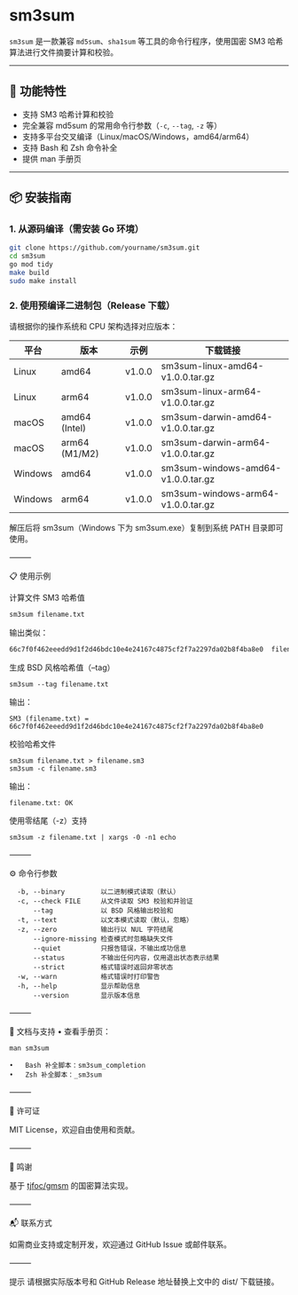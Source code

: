
# sm3sum

`sm3sum` 是一款兼容 `md5sum`、`sha1sum` 等工具的命令行程序，使用国密 SM3 哈希算法进行文件摘要计算和校验。

---

## 🚀 功能特性

- 支持 SM3 哈希计算和校验
- 完全兼容 md5sum 的常用命令行参数（`-c`, `--tag`, `-z` 等）
- 支持多平台交叉编译（Linux/macOS/Windows，amd64/arm64）
- 支持 Bash 和 Zsh 命令补全
- 提供 man 手册页

---

## 📦 安装指南

### 1. 从源码编译（需安装 Go 环境）

```bash
git clone https://github.com/yourname/sm3sum.git
cd sm3sum
go mod tidy
make build
sudo make install
```

### 2. 使用预编译二进制包（Release 下载）

请根据你的操作系统和 CPU 架构选择对应版本：

|平台|版本|示例|下载链接|
|---|---|---|---|
|Linux|amd64|v1.0.0|sm3sum-linux-amd64-v1.0.0.tar.gz|
|Linux|arm64|v1.0.0|sm3sum-linux-arm64-v1.0.0.tar.gz|
|macOS|amd64 (Intel)|v1.0.0|sm3sum-darwin-amd64-v1.0.0.tar.gz|
|macOS|arm64 (M1/M2)|v1.0.0|sm3sum-darwin-arm64-v1.0.0.tar.gz|
|Windows|amd64|v1.0.0|sm3sum-windows-amd64-v1.0.0.tar.gz|
|Windows|arm64|v1.0.0|sm3sum-windows-arm64-v1.0.0.tar.gz|

解压后将 sm3sum（Windows 下为 sm3sum.exe）复制到系统 PATH 目录即可使用。

⸻

📋 使用示例

计算文件 SM3 哈希值
```bash
sm3sum filename.txt
```
输出类似：
```bash
66c7f0f462eeedd9d1f2d46bdc10e4e24167c4875cf2f7a2297da02b8f4ba8e0  filename.txt
```
生成 BSD 风格哈希值（–tag）
```
sm3sum --tag filename.txt
```
输出：
```
SM3 (filename.txt) = 66c7f0f462eeedd9d1f2d46bdc10e4e24167c4875cf2f7a2297da02b8f4ba8e0
```
校验哈希文件
```
sm3sum filename.txt > filename.sm3
sm3sum -c filename.sm3
```
输出：
```
filename.txt: OK
```
使用零结尾（-z）支持
```
sm3sum -z filename.txt | xargs -0 -n1 echo
```

⸻

⚙️ 命令行参数
```
  -b, --binary         以二进制模式读取（默认）
  -c, --check FILE     从文件读取 SM3 校验和并验证
      --tag            以 BSD 风格输出校验和
  -t, --text           以文本模式读取（默认，忽略）
  -z, --zero           输出行以 NUL 字符结尾
      --ignore-missing 检查模式时忽略缺失文件
      --quiet          只报告错误，不输出成功信息
      --status         不输出任何内容，仅用退出状态表示结果
      --strict         格式错误时返回非零状态
  -w, --warn           格式错误时打印警告
  -h, --help           显示帮助信息
      --version        显示版本信息
```

⸻

📖 文档与支持
	•	查看手册页：
```
man sm3sum
```
	•	Bash 补全脚本：sm3sum_completion
	•	Zsh 补全脚本：_sm3sum

⸻

📝 许可证

MIT License，欢迎自由使用和贡献。

⸻

🙏 鸣谢

基于 [tjfoc/gmsm](https://github.com/tjfoc/gmsm) 的国密算法实现。

⸻

📬 联系方式

如需商业支持或定制开发，欢迎通过 GitHub Issue 或邮件联系。

⸻

提示
请根据实际版本号和 GitHub Release 地址替换上文中的 dist/ 下载链接。

